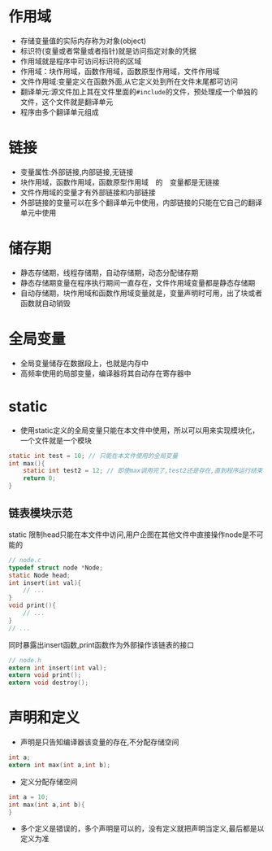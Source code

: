# 作用域
- 存储变量值的实际内存称为对象(object)
- 标识符(变量或者常量或者指针)就是访问指定对象的凭据
- 作用域就是程序中可访问标识符的区域
- 作用域：块作用域，函数作用域，函数原型作用域，文件作用域
- 文件作用域:变量定义在函数外面,从它定义处到所在文件末尾都可访问
- 翻译单元:源文件加上其在文件里面的`#include`的文件，预处理成一个单独的文件，这个文件就是翻译单元
- 程序由多个翻译单元组成

# 链接
- 变量属性:外部链接,内部链接,无链接
- 块作用域，函数作用域，函数原型作用域　的　变量都是无链接
- 文件作用域的变量才有外部链接和内部链接
- 外部链接的变量可以在多个翻译单元中使用，内部链接的只能在它自己的翻译单元中使用

# 储存期
- 静态存储期，线程存储期，自动存储期，动态分配储存期
- 静态存储期变量在程序执行期间一直存在，文件作用域变量都是静态存储期
- 自动存储期，块作用域和函数作用域变量就是，变量声明时可用，出了块或者函数就自动销毁

# 全局变量
- 全局变量储存在数据段上，也就是内存中
- 高频率使用的局部变量，编译器将其自动存在寄存器中


# static
- 使用static定义的全局变量只能在本文件中使用，所以可以用来实现模块化，一个文件就是一个模块

```c
static int test = 10; // 只能在本文件使用的全局变量
int max(){
    static int test2 = 12; // 即使max调用完了,test2还是存在,直到程序运行结束
    return 0;
}
```
## 链表模块示范
static 限制head只能在本文件中访问,用户企图在其他文件中直接操作node是不可能的
```c
// node.c
typedef struct node *Node;
static Node head;
int insert(int val){
    // ...
}
void print(){
    // ...
}
// ...
```
同时暴露出insert函数,print函数作为外部操作该链表的接口
```c
// node.h
extern int insert(int val);
extern void print();
extern void destroy();
```

# 声明和定义
- 声明是只告知编译器该变量的存在,不分配存储空间
```c
int a;
extern int max(int a,int b);
```
- 定义分配存储空间
```c
int a = 10;
int max(int a,int b){
}
```
- 多个定义是错误的，多个声明是可以的，没有定义就把声明当定义,最后都是以定义为准
